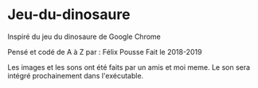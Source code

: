 # Jeu-du-dinosaure
Inspiré du jeu du dinosaure de Google Chrome

Pensé et codé de A à Z par : Félix Pousse
Fait le 2018-2019

Les images et les sons ont été faits par un amis et moi meme.
Le son sera intégré prochainement dans l'exécutable.

